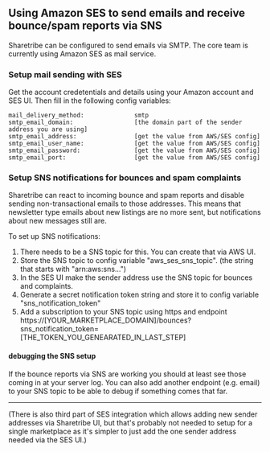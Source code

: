 ## Using Amazon SES to send emails and receive bounce/spam reports via SNS

Sharetribe can be configured to send emails via SMTP. The core team is currently using Amazon SES as mail service.

### Setup mail sending with SES

Get the account credetentials and details using your Amazon account and SES UI. Then fill in the following config variables:

```
mail_delivery_method:              smtp
smtp_email_domain:                 [the domain part of the sender address you are using]
smtp_email_address:                [get the value from AWS/SES config]
smtp_email_user_name:              [get the value from AWS/SES config]
smtp_email_password:               [get the value from AWS/SES config]
smtp_email_port:                   [get the value from AWS/SES config]
```

### Setup SNS notifications for bounces and spam complaints

Sharetribe can react to incoming bounce and spam reports and disable sending non-transactional emails to those addresses.
This means that newsletter type emails about new listings are no more sent, but notifications about new messages still are.

To set up SNS notifications:

1. There needs to be a SNS topic for this. You can create that via AWS UI.
2. Store the SNS topic to config variable "aws_ses_sns_topic". (the string that starts with "arn:aws:sns...")
3. In the SES UI make the sender address use the SNS topic for bounces and complaints.
4. Generate a secret notification token string and store it to config variable "sns_notification_token"
5. Add a subscription to your SNS topic using https and endpoint https://[YOUR_MARKETPLACE_DOMAIN]/bounces?sns_notification_token=[THE_TOKEN_YOU_GENEARATED_IN_LAST_STEP]

#### debugging the SNS setup

If the bounce reports via SNS are working you should at least see those coming in at your server log. You can also add another endpoint (e.g. email) to your SNS topic to be able to debug if something comes that far.

---

(There is also third part of SES integration which allows adding new sender addresses via Sharetribe UI, but that's probably not needed to setup for a single marketplace as it's simpler to just add the one sender address needed via the SES UI.)
